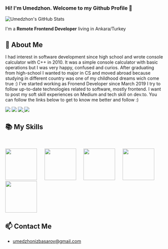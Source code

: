 ### Hi! I'm Umedzhon. Welcome to my Github Profile 👋

![Umedzhon's GitHub Stats](https://github-readme-stats.vercel.app/api?username=umedsondoniyor&show_icons=true&theme=dark)


I'm a **Remote Frontend Developer** living in Ankara/Turkey


## 📖 About Me

I had interest in software development since high school and wrote console calculator with C++ in 2010. It was a simple console calculator with basic operations but I was very happy, confused and curios. After graduating from high-school I wanted to major in CS and moved abroad because studying in different country was one of my childhood dreams wich come true :) I've started working as Fronend Developer since March 2019 I try to follow up-to-date technologies related to software, mostly frontend. I want to post my soft skill experiences on Medium and tech skill on dev.to. You can follow the links below to get to know me better and follow :)

<p>
<a href="https://twitter.com/UmedzhonIzbasar" target="_blank"><img src="https://img.shields.io/twitter/follow/UmedzhonIzbasar?label=let%27s%20tweet&style=social"></a>
<a href="https://www.linkedin.com/in/umedzhon-izbasarov/" target="_blank"><img src="https://img.shields.io/badge/Linkedin-%23303036?logo=linkedin&color=%23303036&style=flat-square"></a>
<a href="https://medium.com/@umedzhonizbasarov" target="_blank">
<img src="https://img.shields.io/badge/Medium-%23303036?logo=medium&color=%23303036&style=flat-square">
</a>
<a href="https://dev.to/umedzhon" target="_blank">
<img src="https://img.shields.io/badge/dev.to-%23303036?logo=dev.to&color=%23303036&style=flat-square">
</a>
</p>

## 📚 My Skills

<br>

<p>
<img height='100' src='http://3con14.biz/code/_data/js/intro/js-logo.png'>&nbsp;&nbsp;&nbsp;&nbsp;&nbsp;
<img height='100' src='https://raw.githubusercontent.com/jalbertsr/logo-badge-images/master/img/react_logo.png'>&nbsp;&nbsp;&nbsp;&nbsp;&nbsp;
<img height='100' src='https://raw.githubusercontent.com/reduxjs/redux/master/logo/logo-title-dark.png'>&nbsp;&nbsp;&nbsp;&nbsp;&nbsp;
<img height="100" src="https://yasinates.com/tech/sass.svg">&nbsp;&nbsp;&nbsp;&nbsp;&nbsp;
<img height="100" src="https://refactoringui.nyc3.cdn.digitaloceanspaces.com/tailwind-logo.svg">
</p>

## 📫 Contact Me
-  umedzhonizbasarov@gmail.com

<br>

